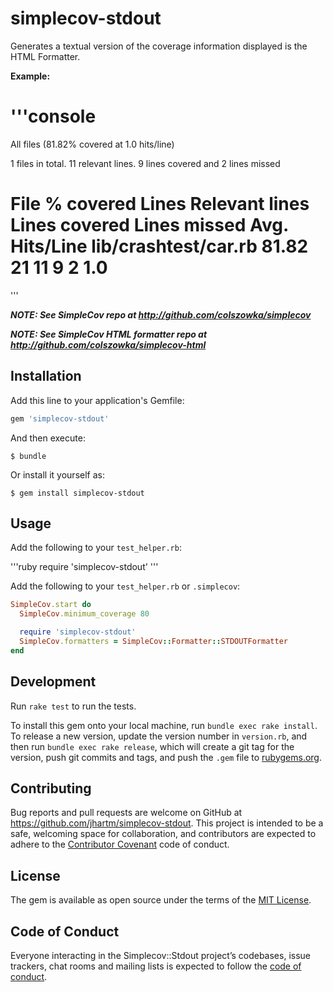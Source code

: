 # simplecov-stdout

Generates a textual version of the coverage information displayed is the HTML Formatter.

__Example:__

'''console
================================================================================
All files (81.82% covered at 1.0 hits/line)

1 files in total. 11 relevant lines. 9 lines covered and 2 lines missed

File                    % covered   Lines   Relevant lines   Lines covered   Lines missed   Avg. Hits/Line
lib/crashtest/car.rb    81.82       21      11               9               2              1.0
================================================================================
'''

*__NOTE: See SimpleCov repo at http://github.com/colszowka/simplecov__*

*__NOTE: See SimpleCov HTML formatter repo at http://github.com/colszowka/simplecov-html__*

## Installation

Add this line to your application's Gemfile:

```ruby
gem 'simplecov-stdout'
```

And then execute:

    $ bundle

Or install it yourself as:

    $ gem install simplecov-stdout

## Usage

Add the following to your `test_helper.rb`:

'''ruby
require 'simplecov-stdout'
'''

Add the following to your `test_helper.rb` or `.simplecov`:

```ruby
SimpleCov.start do
  SimpleCov.minimum_coverage 80

  require 'simplecov-stdout'
  SimpleCov.formatters = SimpleCov::Formatter::STDOUTFormatter
end
```

## Development

Run `rake test` to run the tests.

To install this gem onto your local machine, run `bundle exec rake install`. To release a new version, update the version number in `version.rb`, and then run `bundle exec rake release`, which will create a git tag for the version, push git commits and tags, and push the `.gem` file to [rubygems.org](https://rubygems.org).

## Contributing

Bug reports and pull requests are welcome on GitHub at https://github.com/jhartm/simplecov-stdout. This project is intended to be a safe, welcoming space for collaboration, and contributors are expected to adhere to the [Contributor Covenant](http://contributor-covenant.org) code of conduct.

## License

The gem is available as open source under the terms of the [MIT License](https://opensource.org/licenses/MIT).

## Code of Conduct

Everyone interacting in the Simplecov::Stdout project’s codebases, issue trackers, chat rooms and mailing lists is expected to follow the [code of conduct](https://github.com/jhartm/simplecov-stdout/blob/master/CODE_OF_CONDUCT.md).
